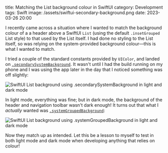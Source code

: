 title: Matching the List background colour in SwiftUI
category: Development
tags: Swift
image: /assets/swiftui-secondary-background.png
date: 2023-03-26 20:00

I recently came across a situation where I wanted to match the background colour of a a header above a SwiftUI `List` (using the default `.insetGrouped` List style) to that used by the List itself. I had done no styling to the List itself, so was relying on the system-provided background colour—this is what I wanted to match.

I tried a couple of the standard constants provided by `UIColor`, and landed on [`.secondarySystemBackground`](https://developer.apple.com/documentation/uikit/uicolor/3173137-secondarysystembackground). It wasn't until I had the build running on my phone and I was using the app later in the day that I noticed something was off slightly:

![SwiftUI List background using .secondarySystemBackground in light and dark mode](/assets/swiftui-secondary-background.png)

In light mode, everything was fine; but in dark mode, the background of the header and navigation toolbar wasn't dark enough! It turns out that what I *actually* wanted was [`.systemGroupedBackground`](https://developer.apple.com/documentation/uikit/uicolor/3173145-systemgroupedbackground):

![SwiftUI List background using .systemGroupedBackground in light and dark mode](/assets/swiftui-grouped-background.png)

Now they match up as intended. Let this be a lesson to myself to test in both light mode and dark mode when developing anything that relies on colour!
